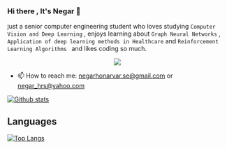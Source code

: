 ### Hi there , It's Negar 👋
just a senior computer engineering student who loves studying  ```Computer Vision and Deep Learning``` , enjoys learning about ```Graph Neural Networks``` , ```Application of deep learning methods in Healthcare``` and ```Reinforcement Learning Algorithms ``` and likes coding so much.

<p align="center">
  <a href="https://github.com/negarhonarvar/Computer-vision">
    <img src="https://skillicons.dev/icons?i=androidstudio,c,cpp,flutter,git,idea,java,matlab,py,ipynab,webots,gymnasium"/>
  </a>
</p>

- 📫 How to reach me: negarhonarvar.se@gmail.com or negar_hrs@yahoo.com

<a href="#">![Github stats](https://github-readme-stats.vercel.app/api?username=negarhonarvar&theme=blueberry&count_private=true&hide_border=true&line_height=20)</a>

## Languages
<a href="#">![Top Langs](https://github-readme-stats.vercel.app/api/top-langs/?username=negarhonarvar&layout=compact&theme=blueberry&count_private=true&hide_border=true)</a>
<!--
[![Top Langs](https://github-readme-stats.vercel.app/api/top-langs/?username=negarhonarvar&hide_progress=true&theme=highcontrast)](https://github.com/negarhonarvar?tab=repositories)
                      

**negarhonarvar/negarhonarvar** is a ✨ _special_ ✨ repository because its `README.md` (this file) appears on your GitHub profile.

Here are some ideas to get you started:

- 🔭 I’m currently working on ...
- 🌱 I’m currently learning ...
- 👯 I’m looking to collaborate on ...
- 🤔 I’m looking for help with ...
- 💬 Ask me about ...
- 📫 How to reach me: ...
- 😄 Pronouns: ...
- ⚡ Fun fact: ...
-->
